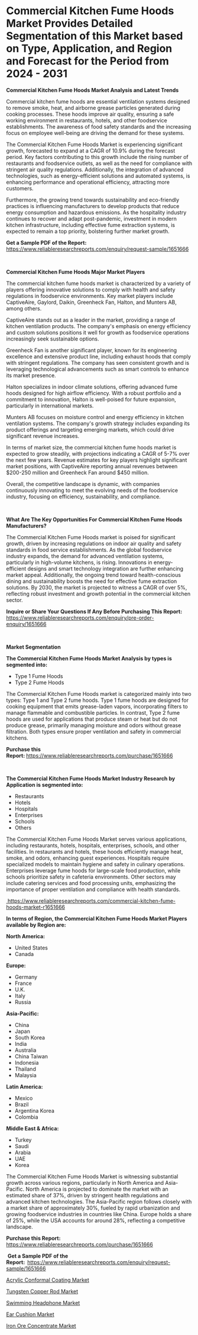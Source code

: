 <p><h1>Commercial Kitchen Fume Hoods Market Provides Detailed Segmentation of this Market based on Type, Application, and Region and Forecast for the Period from 2024 - 2031</h1></p><p><strong>Commercial Kitchen Fume Hoods Market Analysis and Latest Trends</strong></p>
<p><p>Commercial kitchen fume hoods are essential ventilation systems designed to remove smoke, heat, and airborne grease particles generated during cooking processes. These hoods improve air quality, ensuring a safe working environment in restaurants, hotels, and other foodservice establishments. The awareness of food safety standards and the increasing focus on employee well-being are driving the demand for these systems.</p><p>The Commercial Kitchen Fume Hoods Market is experiencing significant growth, forecasted to expand at a CAGR of 10.9% during the forecast period. Key factors contributing to this growth include the rising number of restaurants and foodservice outlets, as well as the need for compliance with stringent air quality regulations. Additionally, the integration of advanced technologies, such as energy-efficient solutions and automated systems, is enhancing performance and operational efficiency, attracting more customers.</p><p>Furthermore, the growing trend towards sustainability and eco-friendly practices is influencing manufacturers to develop products that reduce energy consumption and hazardous emissions. As the hospitality industry continues to recover and adapt post-pandemic, investment in modern kitchen infrastructure, including effective fume extraction systems, is expected to remain a top priority, bolstering further market growth.</p></p>
<p><strong>Get a Sample PDF of the Report:&nbsp;</strong> <a href="https://www.reliableresearchreports.com/enquiry/request-sample/1651666?utm_campaign=1400&utm_medium=2&utm_source=Github&utm_content=ia&utm_term=26092024&utm_id=commercial-kitchen-fume-hoods">https://www.reliableresearchreports.com/enquiry/request-sample/1651666</a></p>
<p>&nbsp;</p>
<p><strong>Commercial Kitchen Fume Hoods Major Market Players</strong></p>
<p><p>The commercial kitchen fume hoods market is characterized by a variety of players offering innovative solutions to comply with health and safety regulations in foodservice environments. Key market players include CaptiveAire, Gaylord, Daikin, Greenheck Fan, Halton, and Munters AB, among others. </p><p>CaptiveAire stands out as a leader in the market, providing a range of kitchen ventilation products. The company's emphasis on energy efficiency and custom solutions positions it well for growth as foodservice operations increasingly seek sustainable options. </p><p>Greenheck Fan is another significant player, known for its engineering excellence and extensive product line, including exhaust hoods that comply with stringent regulations. The company has seen consistent growth and is leveraging technological advancements such as smart controls to enhance its market presence.</p><p>Halton specializes in indoor climate solutions, offering advanced fume hoods designed for high airflow efficiency. With a robust portfolio and a commitment to innovation, Halton is well-poised for future expansion, particularly in international markets.</p><p>Munters AB focuses on moisture control and energy efficiency in kitchen ventilation systems. The company's growth strategy includes expanding its product offerings and targeting emerging markets, which could drive significant revenue increases.</p><p>In terms of market size, the commercial kitchen fume hoods market is expected to grow steadily, with projections indicating a CAGR of 5-7% over the next few years. Revenue estimates for key players highlight significant market positions, with CaptiveAire reporting annual revenues between $200-250 million and Greenheck Fan around $450 million.</p><p>Overall, the competitive landscape is dynamic, with companies continuously innovating to meet the evolving needs of the foodservice industry, focusing on efficiency, sustainability, and compliance.</p></p>
<p>&nbsp;</p>
<p><strong>What Are The Key Opportunities For Commercial Kitchen Fume Hoods Manufacturers?</strong></p>
<p><p>The Commercial Kitchen Fume Hoods market is poised for significant growth, driven by increasing regulations on indoor air quality and safety standards in food service establishments. As the global foodservice industry expands, the demand for advanced ventilation systems, particularly in high-volume kitchens, is rising. Innovations in energy-efficient designs and smart technology integration are further enhancing market appeal. Additionally, the ongoing trend toward health-conscious dining and sustainability boosts the need for effective fume extraction solutions. By 2030, the market is projected to witness a CAGR of over 5%, reflecting robust investment and growth potential in the commercial kitchen sector.</p></p>
<p><strong>Inquire or Share Your Questions If Any Before Purchasing This Report:</strong> <a href="https://www.reliableresearchreports.com/enquiry/pre-order-enquiry/1651666?utm_campaign=1400&utm_medium=2&utm_source=Github&utm_content=ia&utm_term=26092024&utm_id=commercial-kitchen-fume-hoods">https://www.reliableresearchreports.com/enquiry/pre-order-enquiry/1651666</a></p>
<p>&nbsp;</p>
<p><strong>Market Segmentation</strong></p>
<p><strong>The Commercial Kitchen Fume Hoods Market Analysis by types is segmented into:</strong></p>
<p><ul><li>Type 1 Fume Hoods</li><li>Type 2 Fume Hoods</li></ul></p>
<p><p>The Commercial Kitchen Fume Hoods market is categorized mainly into two types: Type 1 and Type 2 fume hoods. Type 1 fume hoods are designed for cooking equipment that emits grease-laden vapors, incorporating filters to manage flammable and combustible particles. In contrast, Type 2 fume hoods are used for applications that produce steam or heat but do not produce grease, primarily managing moisture and odors without grease filtration. Both types ensure proper ventilation and safety in commercial kitchens.</p></p>
<p><strong>Purchase this Report:&nbsp;</strong><a href="https://www.reliableresearchreports.com/purchase/1651666?utm_campaign=1400&utm_medium=2&utm_source=Github&utm_content=ia&utm_term=26092024&utm_id=commercial-kitchen-fume-hoods">https://www.reliableresearchreports.com/purchase/1651666</a></p>
<p>&nbsp;</p>
<p><strong>The Commercial Kitchen Fume Hoods Market Industry Research by Application is segmented into:</strong></p>
<p><ul><li>Restaurants</li><li>Hotels</li><li>Hospitals</li><li>Enterprises</li><li>Schools</li><li>Others</li></ul></p>
<p><p>The Commercial Kitchen Fume Hoods Market serves various applications, including restaurants, hotels, hospitals, enterprises, schools, and other facilities. In restaurants and hotels, these hoods efficiently manage heat, smoke, and odors, enhancing guest experiences. Hospitals require specialized models to maintain hygiene and safety in culinary operations. Enterprises leverage fume hoods for large-scale food production, while schools prioritize safety in cafeteria environments. Other sectors may include catering services and food processing units, emphasizing the importance of proper ventilation and compliance with health standards.</p></p>
<p><a href="https://www.reliableresearchreports.com/commercial-kitchen-fume-hoods-market-r1651666?utm_campaign=1400&utm_medium=2&utm_source=Github&utm_content=ia&utm_term=26092024&utm_id=commercial-kitchen-fume-hoods">&nbsp;https://www.reliableresearchreports.com/commercial-kitchen-fume-hoods-market-r1651666</a></p>
<p><strong>In terms of Region, the Commercial Kitchen Fume Hoods Market Players available by Region are:</strong></p>
<p>
    <p> <strong> North America: </strong>
        <ul>
            <li>United States</li>
            <li>Canada</li>
        </ul>
        </p> 
    <p> <strong> Europe: </strong>
        <ul>
            <li>Germany</li>
            <li>France</li>
            <li>U.K.</li>
            <li>Italy</li>
            <li>Russia</li>
        </ul>
        </p> 
    <p> <strong> Asia-Pacific: </strong>
        <ul>
            <li>China</li>
            <li>Japan</li>
            <li>South Korea</li>
            <li>India</li>
            <li>Australia</li>
            <li>China Taiwan</li>
            <li>Indonesia</li>
            <li>Thailand</li>
            <li>Malaysia</li>
        </ul>
        </p> 
    <p> <strong> Latin America: </strong>
        <ul>
            <li>Mexico</li>
            <li>Brazil</li>
            <li>Argentina Korea</li>
            <li>Colombia</li>
        </ul>
        </p> 
    <p> <strong> Middle East & Africa: </strong>
        <ul>
            <li>Turkey</li>
            <li>Saudi</li>
            <li>Arabia</li>
            <li>UAE</li>
            <li>Korea</li>
        </ul>
    </p>
    </p>
<p><p>The Commercial Kitchen Fume Hoods Market is witnessing substantial growth across various regions, particularly in North America and Asia-Pacific. North America is projected to dominate the market with an estimated share of 37%, driven by stringent health regulations and advanced kitchen technologies. The Asia-Pacific region follows closely with a market share of approximately 30%, fueled by rapid urbanization and growing foodservice industries in countries like China. Europe holds a share of 25%, while the USA accounts for around 28%, reflecting a competitive landscape.</p></p>
<p><strong>Purchase this Report: </strong><a href="https://www.reliableresearchreports.com/purchase/1651666?utm_campaign=1400&utm_medium=2&utm_source=Github&utm_content=ia&utm_term=26092024&utm_id=commercial-kitchen-fume-hoods">https://www.reliableresearchreports.com/purchase/1651666</a></p>
<p>&nbsp;<strong>Get a Sample PDF of the Report:&nbsp;&nbsp;</strong><a href="https://www.reliableresearchreports.com/enquiry/request-sample/1651666?utm_campaign=1400&utm_medium=2&utm_source=Github&utm_content=ia&utm_term=26092024&utm_id=commercial-kitchen-fume-hoods">https://www.reliableresearchreports.com/enquiry/request-sample/1651666</a></p>
<p><strong></strong></p>
<p><p><a href="https://www.linkedin.com/pulse/acrylic-conformal-coating-market-trends-analysis--aw0oe?utm_campaign=1400&utm_medium=2&utm_source=Github&utm_content=ia&utm_term=26092024&utm_id=commercial-kitchen-fume-hoods">Acrylic Conformal Coating Market</a></p><p><a href="https://www.linkedin.com/pulse/why-should-you-invest-tungsten-copper-rod-market-xr2ve?utm_campaign=1400&utm_medium=2&utm_source=Github&utm_content=ia&utm_term=26092024&utm_id=commercial-kitchen-fume-hoods">Tungsten Copper Rod Market</a></p><p><a href="https://issuu.com/reportprime-2/docs/swimming-headphone-market-size-2030_9e4ffdbb63419a?utm_campaign=1400&utm_medium=2&utm_source=Github&utm_content=ia&utm_term=26092024&utm_id=commercial-kitchen-fume-hoods">Swimming Headphone Market</a></p><p><a href="https://issuu.com/reportprime-2/docs/ear-cushion-market-size-2030.pptx_99a3d31dcf9d22?utm_campaign=1400&utm_medium=2&utm_source=Github&utm_content=ia&utm_term=26092024&utm_id=commercial-kitchen-fume-hoods">Ear Cushion Market</a></p><p><a href="https://www.linkedin.com/pulse/analyzing-key-drivers-iron-ore-concentrate-market-sjkye?utm_campaign=1400&utm_medium=2&utm_source=Github&utm_content=ia&utm_term=26092024&utm_id=commercial-kitchen-fume-hoods">Iron Ore Concentrate Market</a></p></p>